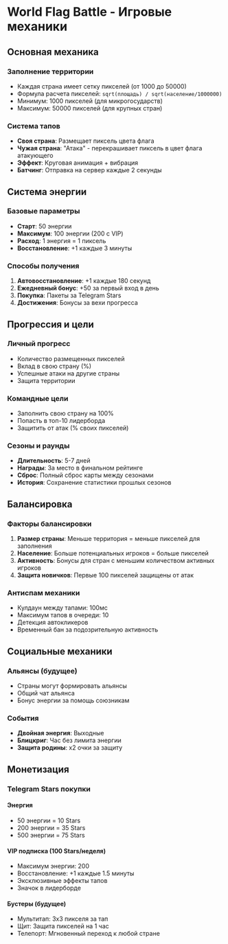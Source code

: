 # World Flag Battle - Игровые механики

## Основная механика

### Заполнение территории
- Каждая страна имеет сетку пикселей (от 1000 до 50000)
- Формула расчета пикселей: `sqrt(площадь) / sqrt(население/1000000)`
- Минимум: 1000 пикселей (для микрогосударств)
- Максимум: 50000 пикселей (для крупных стран)

### Система тапов
- **Своя страна**: Размещает пиксель цвета флага
- **Чужая страна**: "Атака" - перекрашивает пиксель в цвет флага атакующего
- **Эффект**: Круговая анимация + вибрация
- **Батчинг**: Отправка на сервер каждые 2 секунды

## Система энергии

### Базовые параметры
- **Старт**: 50 энергии
- **Максимум**: 100 энергии (200 с VIP)
- **Расход**: 1 энергия = 1 пиксель
- **Восстановление**: +1 каждые 3 минуты

### Способы получения
1. **Автовосстановление**: +1 каждые 180 секунд
2. **Ежедневный бонус**: +50 за первый вход в день
3. **Покупка**: Пакеты за Telegram Stars
4. **Достижения**: Бонусы за вехи прогресса

## Прогрессия и цели

### Личный прогресс
- Количество размещенных пикселей
- Вклад в свою страну (%)
- Успешные атаки на другие страны
- Защита территории

### Командные цели
- Заполнить свою страну на 100%
- Попасть в топ-10 лидерборда
- Защитить от атак (% своих пикселей)

### Сезоны и раунды
- **Длительность**: 5-7 дней
- **Награды**: За место в финальном рейтинге
- **Сброс**: Полный сброс карты между сезонами
- **История**: Сохранение статистики прошлых сезонов

## Балансировка

### Факторы балансировки
1. **Размер страны**: Меньше территория = меньше пикселей для заполнения
2. **Население**: Больше потенциальных игроков = больше пикселей
3. **Активность**: Бонусы для стран с меньшим количеством активных игроков
4. **Защита новичков**: Первые 100 пикселей защищены от атак

### Антиспам механики
- Кулдаун между тапами: 100мс
- Максимум тапов в очереди: 10
- Детекция автокликеров
- Временный бан за подозрительную активность

## Социальные механики

### Альянсы (будущее)
- Страны могут формировать альянсы
- Общий чат альянса
- Бонус энергии за помощь союзникам

### События
- **Двойная энергия**: Выходные
- **Блицкриг**: Час без лимита энергии
- **Защита родины**: x2 очки за защиту

## Монетизация

### Telegram Stars покупки

#### Энергия
- 50 энергии = 10 Stars
- 200 энергии = 35 Stars
- 500 энергии = 75 Stars

#### VIP подписка (100 Stars/неделя)
- Максимум энергии: 200
- Восстановление: +1 каждые 1.5 минуты
- Эксклюзивные эффекты тапов
- Значок в лидерборде

#### Бустеры (будущее)
- Мультитап: 3x3 пикселя за тап
- Щит: Защита пикселей на 1 час
- Телепорт: Мгновенный переход к любой стране